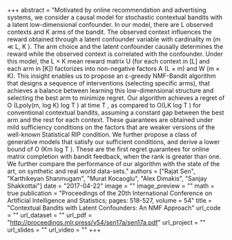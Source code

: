+++
abstract = "Motivated by online recommendation and advertising systems, we consider a causal model for stochastic contextual bandits with a latent low-dimensional confounder. In our model, there are L observed contexts and K arms of the bandit. The observed context influences the reward obtained through a latent confounder variable with cardinality m (m ≪ L, K ). The arm choice and the latent confounder causally determines the reward while the observed context is correlated with the confounder. Under this model, the L × K mean reward matrix U (for each context in [L] and each arm in [K]) factorizes into non-negative factors A (L × m) and W (m × K). This insight enables us to propose an ε-greedy NMF-Bandit algorithm that designs a sequence of interventions (selecting specific arms), that achieves a balance between learning this low-dimensional structure and selecting the best arm to minimize regret. Our algorithm achieves a regret of O (Lpoly(m, log K) log T ) at time T , as compared to O(LK log T ) for conventional contextual bandits, assuming a constant gap between the best arm and the rest for each context. These guarantees are obtained under mild sufficiency conditions on the factors that are weaker versions of the well-known Statistical RIP condition. We further propose a class of generative models that satisfy our sufficient conditions, and derive a lower bound of O (Km log T ). These are the first regret guarantees for online matrix completion with bandit feedback, when the rank is greater than one. We further compare the performance of our algorithm with the state of the art, on synthetic and real world data-sets."
authors = ["Rajat Sen", "Karthikeyan Shanmugam", "Murat Kocaoglu", "Alex Dimakis", "Sanjay Shakkottai"]
date = "2017-04-22"
image = ""
image_preview = ""
math = true
publication = "Proceedings of the 20th International Conference on Artificial Intelligence and Statistics; pages: 518-527, volume = 54"
title = "Contextual Bandits with Latent Confounders: An NMF Approach"
url_code = ""
url_dataset = ""
url_pdf = "http://proceedings.mlr.press/v54/sen17a/sen17a.pdf"
url_project = ""
url_slides = ""
url_video = ""
+++

